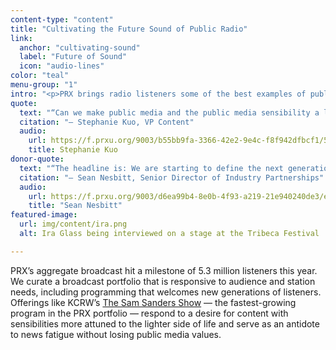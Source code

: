 ```yaml
---
content-type: "content"
title: "Cultivating the Future Sound of Public Radio"
link:
  anchor: "cultivating-sound"
  label: "Future of Sound"
  icon: "audio-lines"
color: "teal"
menu-group: "1"
intro: "<p>PRX brings radio listeners some of the best examples of public media storytelling, from the thoughtful perspectives of The World’s international journalism, to the definitional sound of This American Life — which celebrated its 30th anniversary with a Tribeca Festival gala in June. In just this year, investigative reporting from Reveal was a winner of the Ambie Awards, Webby Awards, Healthcare Journalism Awards, DuPont-Columbia Awards, Investigative Reporters and Editors Awards, National Magazine Award and a finalist for the Pulitzer Prize. In fact, PRX has distributed half of the winners of the Pulitzers for audio reporting since audio became a category. The PRX roster is award-winning and foundational. We are also expanding its sound to meet the future of public radio.</p>"
quote:
  text: "“Can we make public media and the public media sensibility a little edgier and a little bit more contemporary and a little bit more in tune with the zeitgeist? And so, what, what do millennials as a generation want then? What do Gen Z as a generation want? Not what do age groups want? What do generations as cultural markers want? The future of public media doesn't have to sound exactly the same. It needs to uphold the same values, but it doesn't have to sound the same.”"
  citation: "— Stephanie Kuo, VP Content"
  audio:
    url: https://f.prxu.org/9003/b55bb9fa-3366-42e2-9e4c-f8f942dfbcf1/51bcf4a2-0261-4a35-ae85-a29877089722.mp3
    title: Stephanie Kuo
donor-quote:
  text: "“The headline is: We are starting to define the next generation of audio on public radio. We are shaping the sound and the style and the talent that will become the future pillars of public radio. We have this new crop of talent that we're growing and that has been one of our big achievements this year.”"
  citation: "— Sean Nesbitt, Senior Director of Industry Partnerships"
  audio:
    url: https://f.prxu.org/9003/d6ea99b4-8e0b-4f93-a219-21e940240de3/e5840f53-5bd2-4cf8-b231-4b100d073e37.mp3
    title: "Sean Nesbitt"
featured-image:
  url: img/content/ira.png
  alt: Ira Glass being interviewed on a stage at the Tribeca Festival

---
```


PRX’s aggregate broadcast hit a milestone of 5.3 million listeners this year. We curate a broadcast portfolio that is responsive to audience and station needs, including programming that welcomes new generations of listeners. Offerings like KCRW’s [The Sam Sanders Show](https://www.kcrw.com/culture/shows/the-sam-sanders-show) — the fastest-growing program in the PRX portfolio — respond to a desire for content with sensibilities more attuned to the lighter side of life and serve as an antidote to news fatigue without losing public media values.
